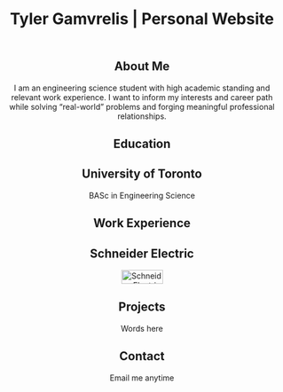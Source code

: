 ﻿---
title: Tyler Gamvrelis | Personal Website
layout: default
---
<div class="content" align="center">
    <section id="about">
        <h1>About Me</h1>
        <p>I am an engineering science student with high academic standing and relevant work experience. I want to inform my interests and career path while solving “real-world” problems and forging meaningful professional relationships.</p>
    </section>
    <section id="education">
        <h1>Education</h1>
        <h2>University of Toronto</h2>
        <p>BASc in Engineering Science</p>
    </section>
    <section id="work">
        <h1>Work Experience</h1>
        <h2>Schneider Electric</h2>
        <img alt="Schneider Electric Logo" height="25" width="75" src="http://solar.schneider-electric.com/wp-content/uploads/2016/04/Schneider_Electric.svg_.png" />
    </section>
    <section id="projects">
        <h1>Projects</h1>
        <p>Words here</p>
    </section>
    <section id="contact">
        <h1>Contact</h1>
        <p>Email me anytime</p>
    </section>
</div>